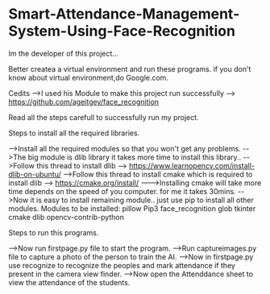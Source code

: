 # Smart-Attendance-Management-System-Using-Face-Recognition
Im the developer of this project...

Better createa a virtual environment and run these programs. if you don't know about virtual environment,do Google.com.

Cedits
-->I used his Module to make this project run successfully --> https://github.com/ageitgey/face_recognition


Read all the steps carefull to successfully run my project.

Steps to install all the required libraries.

-->Install all the required modules so that you won't get any problems.
-->The big module is dlib library it takes more time to install this library..
-->Follow this thread to install dlib --> https://www.learnopencv.com/install-dlib-on-ubuntu/
-->Follow this thread to install cmake which is required to install dlib --> https://cmake.org/install/
--->Installing cmake will take more time depends on the speed of you computer. for me it takes 30mins.
-->Now it is easy to install remaining module.. just use pip to install all other modules.
Modules to be installed:
pillow
Pip3
face_recognition
glob
tkinter
cmake
dlib
opencv-contrib-python

Steps to run this programs.

-->Now run firstpage.py file to start the program.
-->Run captureimages.py file to capture a photo of the person to train the AI.
-->Now in firstpage.py use recognize to recognize the peoples and mark attendance if they present in the camera view finder.
-->Now open the Attenddance sheet to view the attendance of the students.
